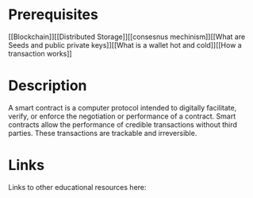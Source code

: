 # Prerequisites
[[Blockchain]][[Distributed Storage]][[consesnus mechinism]][[What are Seeds and public private keys]][[What is a wallet hot and cold]][[How a transaction works]]

# Description
A smart contract is a computer protocol intended to digitally facilitate, verify, or enforce the negotiation or performance of a contract. Smart contracts allow the performance of credible transactions without third parties. These transactions are trackable and irreversible.

# Links
Links to other educational resources here: